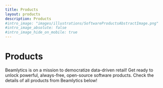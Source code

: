 ```yaml
---
title: Products 
layout: products
description: Products
#intro_image: "images/illustrations/SoftwareProductsAbstractImage.png"
#intro_image_absolute: false
#intro_image_hide_on_mobile: true
---
```


# Products

Beamlytics is on a mission to democratize data-driven retail! 
Get ready to unlock powerful, always-free, open-source software products.
Check the details of all products from Beamlytics below!